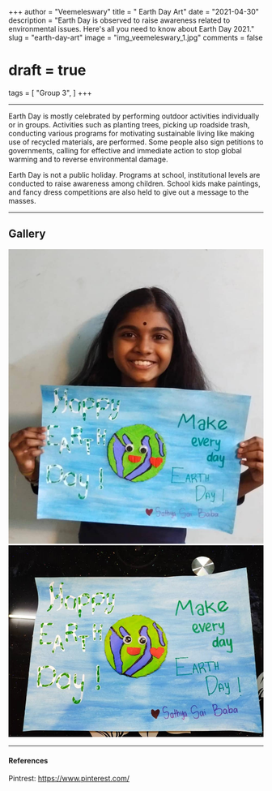 +++
author = "Veemeleswary"
title = " Earth Day Art"
date = "2021-04-30"
description = "Earth Day is observed to raise awareness related to environmental issues. Here's all you need to know about Earth Day 2021."
slug = "earth-day-art"
image = "img_veemeleswary_1.jpg"
comments = false
# draft = true
tags = [
    "Group 3",
]
+++

---

Earth Day is mostly celebrated by performing outdoor activities individually or in
groups. Activities such as planting trees, picking up roadside trash, conducting various programs for motivating sustainable living like making use of recycled materials, are performed. Some people also sign petitions to governments, calling for effective and immediate action to stop global warming and to reverse environmental damage.

Earth Day is not a public holiday. Programs at school, institutional levels are conducted to raise awareness among children. School kids make paintings, and fancy
dress competitions are also held to give out a message to the masses.

---

## Gallery

![](img_veemeleswary_1.jpg) ![](img_veemeleswary_2.jpg)

---

#### References

Pintrest: https://www.pinterest.com/